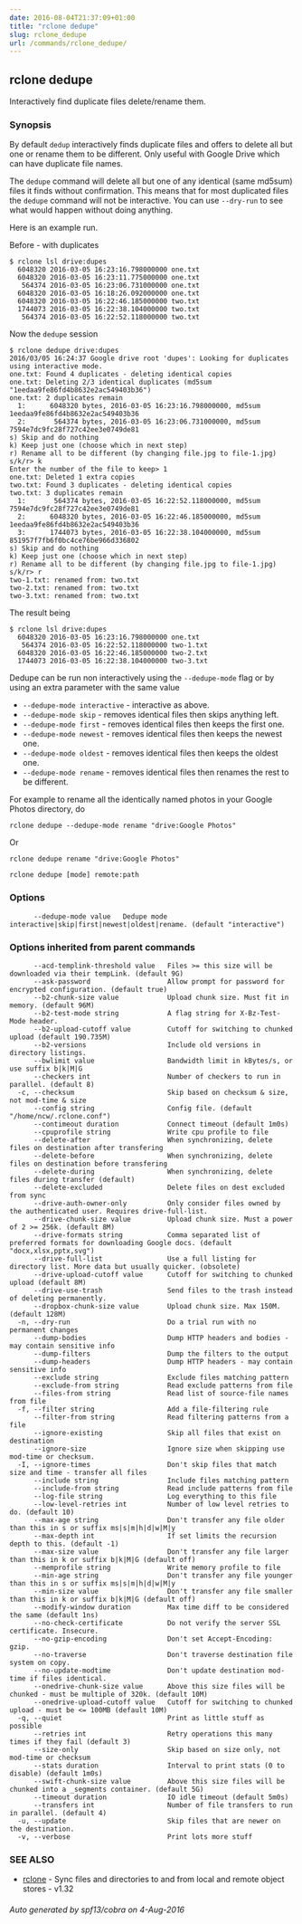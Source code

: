 ```yaml
---
date: 2016-08-04T21:37:09+01:00
title: "rclone dedupe"
slug: rclone_dedupe
url: /commands/rclone_dedupe/
---
```

## rclone dedupe

Interactively find duplicate files delete/rename them.

### Synopsis



By default `dedup` interactively finds duplicate files and offers to
delete all but one or rename them to be different. Only useful with
Google Drive which can have duplicate file names.

The `dedupe` command will delete all but one of any identical (same
md5sum) files it finds without confirmation.  This means that for most
duplicated files the `dedupe` command will not be interactive.  You
can use `--dry-run` to see what would happen without doing anything.

Here is an example run.

Before - with duplicates

    $ rclone lsl drive:dupes
      6048320 2016-03-05 16:23:16.798000000 one.txt
      6048320 2016-03-05 16:23:11.775000000 one.txt
       564374 2016-03-05 16:23:06.731000000 one.txt
      6048320 2016-03-05 16:18:26.092000000 one.txt
      6048320 2016-03-05 16:22:46.185000000 two.txt
      1744073 2016-03-05 16:22:38.104000000 two.txt
       564374 2016-03-05 16:22:52.118000000 two.txt

Now the `dedupe` session

    $ rclone dedupe drive:dupes
    2016/03/05 16:24:37 Google drive root 'dupes': Looking for duplicates using interactive mode.
    one.txt: Found 4 duplicates - deleting identical copies
    one.txt: Deleting 2/3 identical duplicates (md5sum "1eedaa9fe86fd4b8632e2ac549403b36")
    one.txt: 2 duplicates remain
      1:      6048320 bytes, 2016-03-05 16:23:16.798000000, md5sum 1eedaa9fe86fd4b8632e2ac549403b36
      2:       564374 bytes, 2016-03-05 16:23:06.731000000, md5sum 7594e7dc9fc28f727c42ee3e0749de81
    s) Skip and do nothing
    k) Keep just one (choose which in next step)
    r) Rename all to be different (by changing file.jpg to file-1.jpg)
    s/k/r> k
    Enter the number of the file to keep> 1
    one.txt: Deleted 1 extra copies
    two.txt: Found 3 duplicates - deleting identical copies
    two.txt: 3 duplicates remain
      1:       564374 bytes, 2016-03-05 16:22:52.118000000, md5sum 7594e7dc9fc28f727c42ee3e0749de81
      2:      6048320 bytes, 2016-03-05 16:22:46.185000000, md5sum 1eedaa9fe86fd4b8632e2ac549403b36
      3:      1744073 bytes, 2016-03-05 16:22:38.104000000, md5sum 851957f7fb6f0bc4ce76be966d336802
    s) Skip and do nothing
    k) Keep just one (choose which in next step)
    r) Rename all to be different (by changing file.jpg to file-1.jpg)
    s/k/r> r
    two-1.txt: renamed from: two.txt
    two-2.txt: renamed from: two.txt
    two-3.txt: renamed from: two.txt

The result being

    $ rclone lsl drive:dupes
      6048320 2016-03-05 16:23:16.798000000 one.txt
       564374 2016-03-05 16:22:52.118000000 two-1.txt
      6048320 2016-03-05 16:22:46.185000000 two-2.txt
      1744073 2016-03-05 16:22:38.104000000 two-3.txt

Dedupe can be run non interactively using the `--dedupe-mode` flag or by using an extra parameter with the same value

  * `--dedupe-mode interactive` - interactive as above.
  * `--dedupe-mode skip` - removes identical files then skips anything left.
  * `--dedupe-mode first` - removes identical files then keeps the first one.
  * `--dedupe-mode newest` - removes identical files then keeps the newest one.
  * `--dedupe-mode oldest` - removes identical files then keeps the oldest one.
  * `--dedupe-mode rename` - removes identical files then renames the rest to be different.

For example to rename all the identically named photos in your Google Photos directory, do

    rclone dedupe --dedupe-mode rename "drive:Google Photos"

Or

    rclone dedupe rename "drive:Google Photos"


```
rclone dedupe [mode] remote:path
```

### Options

```
      --dedupe-mode value   Dedupe mode interactive|skip|first|newest|oldest|rename. (default "interactive")
```

### Options inherited from parent commands

```
      --acd-templink-threshold value   Files >= this size will be downloaded via their tempLink. (default 9G)
      --ask-password                   Allow prompt for password for encrypted configuration. (default true)
      --b2-chunk-size value            Upload chunk size. Must fit in memory. (default 96M)
      --b2-test-mode string            A flag string for X-Bz-Test-Mode header.
      --b2-upload-cutoff value         Cutoff for switching to chunked upload (default 190.735M)
      --b2-versions                    Include old versions in directory listings.
      --bwlimit value                  Bandwidth limit in kBytes/s, or use suffix b|k|M|G
      --checkers int                   Number of checkers to run in parallel. (default 8)
  -c, --checksum                       Skip based on checksum & size, not mod-time & size
      --config string                  Config file. (default "/home/ncw/.rclone.conf")
      --contimeout duration            Connect timeout (default 1m0s)
      --cpuprofile string              Write cpu profile to file
      --delete-after                   When synchronizing, delete files on destination after transfering
      --delete-before                  When synchronizing, delete files on destination before transfering
      --delete-during                  When synchronizing, delete files during transfer (default)
      --delete-excluded                Delete files on dest excluded from sync
      --drive-auth-owner-only          Only consider files owned by the authenticated user. Requires drive-full-list.
      --drive-chunk-size value         Upload chunk size. Must a power of 2 >= 256k. (default 8M)
      --drive-formats string           Comma separated list of preferred formats for downloading Google docs. (default "docx,xlsx,pptx,svg")
      --drive-full-list                Use a full listing for directory list. More data but usually quicker. (obsolete)
      --drive-upload-cutoff value      Cutoff for switching to chunked upload (default 8M)
      --drive-use-trash                Send files to the trash instead of deleting permanently.
      --dropbox-chunk-size value       Upload chunk size. Max 150M. (default 128M)
  -n, --dry-run                        Do a trial run with no permanent changes
      --dump-bodies                    Dump HTTP headers and bodies - may contain sensitive info
      --dump-filters                   Dump the filters to the output
      --dump-headers                   Dump HTTP headers - may contain sensitive info
      --exclude string                 Exclude files matching pattern
      --exclude-from string            Read exclude patterns from file
      --files-from string              Read list of source-file names from file
  -f, --filter string                  Add a file-filtering rule
      --filter-from string             Read filtering patterns from a file
      --ignore-existing                Skip all files that exist on destination
      --ignore-size                    Ignore size when skipping use mod-time or checksum.
  -I, --ignore-times                   Don't skip files that match size and time - transfer all files
      --include string                 Include files matching pattern
      --include-from string            Read include patterns from file
      --log-file string                Log everything to this file
      --low-level-retries int          Number of low level retries to do. (default 10)
      --max-age string                 Don't transfer any file older than this in s or suffix ms|s|m|h|d|w|M|y
      --max-depth int                  If set limits the recursion depth to this. (default -1)
      --max-size value                 Don't transfer any file larger than this in k or suffix b|k|M|G (default off)
      --memprofile string              Write memory profile to file
      --min-age string                 Don't transfer any file younger than this in s or suffix ms|s|m|h|d|w|M|y
      --min-size value                 Don't transfer any file smaller than this in k or suffix b|k|M|G (default off)
      --modify-window duration         Max time diff to be considered the same (default 1ns)
      --no-check-certificate           Do not verify the server SSL certificate. Insecure.
      --no-gzip-encoding               Don't set Accept-Encoding: gzip.
      --no-traverse                    Don't traverse destination file system on copy.
      --no-update-modtime              Don't update destination mod-time if files identical.
      --onedrive-chunk-size value      Above this size files will be chunked - must be multiple of 320k. (default 10M)
      --onedrive-upload-cutoff value   Cutoff for switching to chunked upload - must be <= 100MB (default 10M)
  -q, --quiet                          Print as little stuff as possible
      --retries int                    Retry operations this many times if they fail (default 3)
      --size-only                      Skip based on size only, not mod-time or checksum
      --stats duration                 Interval to print stats (0 to disable) (default 1m0s)
      --swift-chunk-size value         Above this size files will be chunked into a _segments container. (default 5G)
      --timeout duration               IO idle timeout (default 5m0s)
      --transfers int                  Number of file transfers to run in parallel. (default 4)
  -u, --update                         Skip files that are newer on the destination.
  -v, --verbose                        Print lots more stuff
```

### SEE ALSO
* [rclone](/commands/rclone/)	 - Sync files and directories to and from local and remote object stores - v1.32

###### Auto generated by spf13/cobra on 4-Aug-2016
